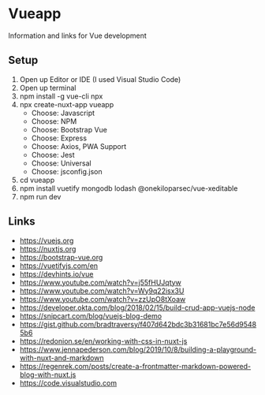 # Vueapp
Information and links for Vue development

## Setup

1. Open up Editor or IDE (I used Visual Studio Code)
1. Open up terminal
1. npm install -g vue-cli npx
2. npx create-nuxt-app vueapp
   - Choose: Javascript
   - Choose: NPM
   - Choose: Bootstrap Vue
   - Choose: Express
   - Choose: Axios, PWA Support
   - Choose: Jest
   - Choose: Universal
   - Choose: jsconfig.json
1. cd vueapp
1. npm install vuetify mongodb lodash @onekiloparsec/vue-xeditable
1. npm run dev

## Links

* https://vuejs.org
* https://nuxtjs.org
* https://bootstrap-vue.org
* https://vuetifyjs.com/en
* https://devhints.io/vue
* https://www.youtube.com/watch?v=j55fHUJqtyw
* https://www.youtube.com/watch?v=Wy9q22isx3U
* https://www.youtube.com/watch?v=zzUpO8tXoaw
* https://developer.okta.com/blog/2018/02/15/build-crud-app-vuejs-node
* https://snipcart.com/blog/vuejs-blog-demo
* https://gist.github.com/bradtraversy/f407d642bdc3b31681bc7e56d95485b6
* https://redonion.se/en/working-with-css-in-nuxt-js
* https://www.jennapederson.com/blog/2019/10/8/building-a-playground-with-nuxt-and-markdown
* https://regenrek.com/posts/create-a-frontmatter-markdown-powered-blog-with-nuxt.js
* https://code.visualstudio.com
